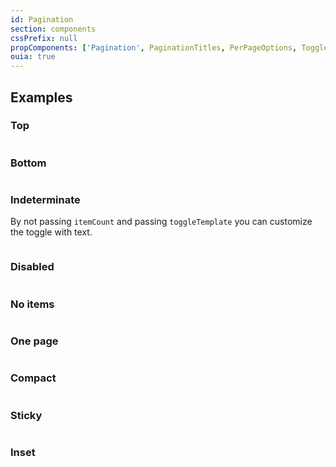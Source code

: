 ```yaml
---
id: Pagination
section: components
cssPrefix: null
propComponents: ['Pagination', PaginationTitles, PerPageOptions, ToggleTemplateProps]
ouia: true
---
```


## Examples

### Top

```ts file="./PaginationTop.tsx"
```

### Bottom

```ts file="./PaginationBottom.tsx"
```

### Indeterminate

By not passing `itemCount` and passing `toggleTemplate` you can customize the toggle with text.

```ts file="./PaginationIndeterminate.tsx"
```

### Disabled

```ts file="./PaginationDisabled.tsx"
```

### No items

```ts file="./PaginationNoItems.tsx"
```

### One page

```ts file="./PaginationOnePage.tsx"
```

### Compact

```ts file="./PaginationCompact.tsx"
```

### Sticky

```ts isFullscreen file="./PaginationSticky.tsx"
```

### Inset

```ts file="./PaginationInset.tsx" isBeta
```
